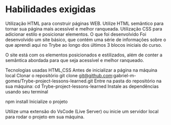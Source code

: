 <h1>Habilidades exigidas</h1>
Utilização HTML para construir páginas WEB.
Utilize HTML semântico para tornar sua página mais acessível e melhor ranqueada.
Utilização CSS para adicionar estilo e posicionar elementos.
O que foi desenvolvido
Foi desenvolvido um site básico, que contém uma série de informações sobre o que aprendi aqui no Trybe ao longo dos últimos 3 blocos iniciais do curso.

O site está com os elementos posicionados e estilizados, além de conter a semântica abordada para que seja acessível e melhor ranqueado.

Tecnologias usadas
HTML,CSS
Antes de inicializar a página na máquina local
Clonar o repositório
git clone git@github.com:gabriel-m-gomes/Trybe-project-lessons-learned.git
Entre na pasta do repositório na sua máquina:
cd Trybe-project-lessons-learned
Instale as dependências usando seu terminal

npm install
Inicialize o projeto

Utilize uma extensão do VsCode (Live Server) ou inicie um servidor local para rodar o projeto em sua máquina.
